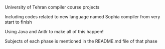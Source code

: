 University of Tehran compiler course projects

Including codes related to new language named Sophia compiler from very start to finish

Using Java and Antlr to make all of this happen!

Subjects of each phase is mentioned in the README.md file of that phase